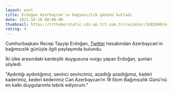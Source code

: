 ```yaml
--- 
layout: post
title: Erdoğan Azerbaycan'ın bağımsızlık gününü kutladı
date: 2021-10-18 00:00:00
thumbnail: https://trthaberstatic.cdn.wp.trt.com.tr/resimler/1482000/erdogan-aliyev-aa-1483251.jpg
rating: 4
---
```

<p>
	Cumhurbaşkanı Recep Tayyip Erdoğan, <a href="https://www.trthaber.com/etiket/twitter/" target="_blank">Twitter</a> hesabından Azerbaycan'ın bağımsızlık günüyle ilgili paylaşımda bulundu.</p>
<p>
	İki ülke arasındaki kardeşlik duygusuna vurgu yapan Erdoğan, şunları söyledi:</p>
<p>
	"Aydınlığı aydınlığımız, sevinci sevincimiz, azadlığı azadlığımız, kaderi kaderimiz, kederi kederimiz Can Azerbaycan’ın 18 Ekim Bağımsızlık Günü’nü en kalbi duygularımla tebrik ediyorum."</p>